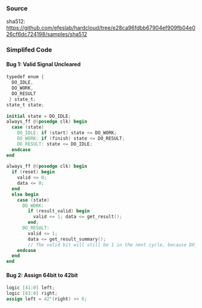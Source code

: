 ### Source
sha512: https://github.com/efeslab/hardcloud/tree/e28ca96fdbb67904ef909fb04e026cf6dc724198/samples/sha512

### Simplifed Code
#### Bug 1: Valid Signal Uncleared
``` verilog
typedef enum {
  DO_IDLE,
  DO_WORK,
  DO_RESULT
 } state_t;
state_t state;
 
initial state = DO_IDLE;
always_ff @(posedge clk) begin
  case (state)
    DO_IDLE: if (start) state <= DO_WORK;
    DO_WORK: if (finish) state <= DO_RESULT;
    DO_RESULT: state <= DO_IDLE;
  endcase
end
 
always_ff @(posedge clk) begin
  if (reset) begin
    valid <= 0;
    data <= 0;
  end
  else begin
    case (state)
      DO_WORK:
        if (result_valid) begin
          valid <= 1; data <= get_result();
        end;
      DO_RESULT:
        valid <= 1;
        data <= get_result_summary();
        // The valid bit will still be 1 in the next cycle, because DO_IDLE does not clear it.
    endcase
  end
end
```
 
#### Bug 2: Assign 64bit to 42bit
``` verilog
logic [41:0] left;
logic [63:0] right;
assign left = 42'(right) >> 6;
```
